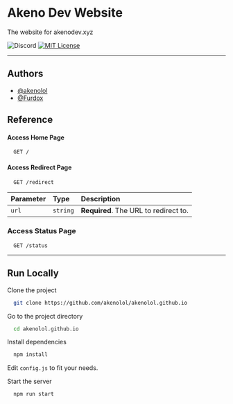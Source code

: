 
# Akeno Dev Website

The website for akenodev.xyz

![Discord](https://img.shields.io/discord/1014190469628055552?style=plastic)
[![MIT License](https://img.shields.io/badge/License-MIT-green.svg)](https://choosealicense.com/licenses/mit/)

____

## Authors

- [@akenolol](https://www.github.com/akenolol)
- [@Furdox](https://github.com/Furdox)


## Reference

#### Access Home Page

```http
  GET /
```


#### Access Redirect Page

```http
  GET /redirect
```

| Parameter | Type     | Description                |
| :-------- | :------- | :------------------------- |
| `url` | `string` | **Required**. The URL to redirect to.|

### Access Status Page

```http
  GET /status
```


___


## Run Locally

Clone the project

```bash
  git clone https://github.com/akenolol/akenolol.github.io
```

Go to the project directory

```bash
  cd akenolol.github.io
```

Install dependencies

```bash
  npm install
```

Edit `config.js` to fit your needs.


Start the server

```bash
  npm run start
```


